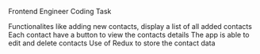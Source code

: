 Frontend Engineer Coding Task


Functionalites like adding new contacts, display a list of all added contacts
Each contact have a button to view the contacts details The app is able to edit and delete contacts
Use of Redux to store the contact data



